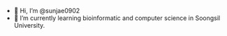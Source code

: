 - 👋 Hi, I’m @sunjae0902
- 🌱 I’m currently learning bioinformatic and computer science in Soongsil University.

<!---
sunjae0902/sunjae0902 is a ✨ special ✨ repository because its `README.md` (this file) appears on your GitHub profile.
You can click the Preview link to take a look at your changes.
--->
